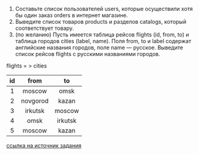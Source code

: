 1. Составьте список пользователей users, которые осуществили хотя бы один заказ orders в интернет магазине.
2. Выведите список товаров products и разделов catalogs, который соответствует товару.
3. (по желанию) Пусть имеется таблица рейсов flights (id, from, to) и таблица городов cities (label, name). Поля from, to и label содержат английские названия городов, поле name — русское. Выведите список рейсов flights с русскими названиями городов.

flights = > cities

| id | from | to |
|:---:|:------------------:|:------------------:|
| 1 | moscow | omsk |
| 2 | novgorod | kazan |
| 3 | irkutsk | moscow |
| 4 | omsk | irkutsk |
| 5 | moscow | kazan |

[ссылка на источник задания](lesson07/Дз7.pdf)

